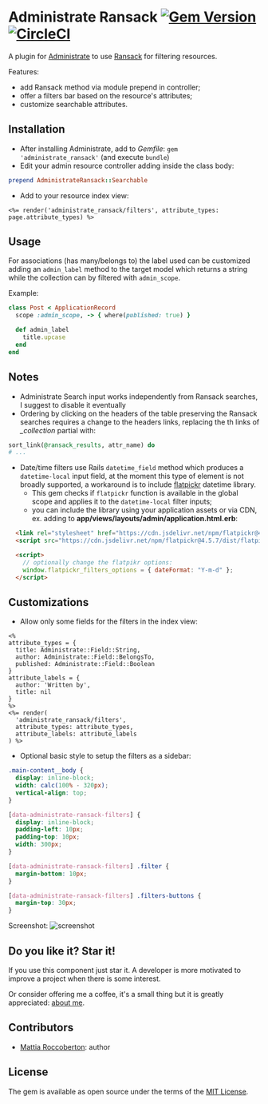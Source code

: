 # Administrate Ransack [![Gem Version](https://badge.fury.io/rb/administrate_ransack.svg)](https://badge.fury.io/rb/administrate_ransack) [![CircleCI](https://circleci.com/gh/blocknotes/administrate_ransack.svg?style=svg)](https://circleci.com/gh/blocknotes/administrate_ransack)
A plugin for [Administrate](https://github.com/thoughtbot/administrate) to use [Ransack](https://github.com/activerecord-hackery/ransack) for filtering resources.

Features:
- add Ransack method via module prepend in controller;
- offer a filters bar based on the resource's attributes;
- customize searchable attributes.

## Installation
- After installing Administrate, add to *Gemfile*: `gem 'administrate_ransack'` (and execute `bundle`)
- Edit your admin resource controller adding inside the class body:
```rb
prepend AdministrateRansack::Searchable
```
- Add to your resource index view:
```erb
<%= render('administrate_ransack/filters', attribute_types: page.attribute_types) %>
```

## Usage
For associations (has many/belongs to) the label used can be customized adding an `admin_label` method to the target model which returns a string while the collection can by filtered with `admin_scope`.

Example:
```rb
class Post < ApplicationRecord
  scope :admin_scope, -> { where(published: true) }

  def admin_label
    title.upcase
  end
end
```

## Notes
- Administrate Search input works independently from Ransack searches, I suggest to disable it eventually
- Ordering by clicking on the headers of the table preserving the Ransack searches requires a change to the headers links, replacing the th links of *_collection* partial with:
```rb
sort_link(@ransack_results, attr_name) do
# ...
```
- Date/time filters use Rails `datetime_field` method which produces a `datetime-local` input field, at the moment this type of element is not broadly supported, a workaround is to include [flatpickr](https://github.com/flatpickr/flatpickr) datetime library.
  + This gem checks if `flatpickr` function is available in the global scope and applies it to the `datetime-local` filter inputs;
  + you can include the library using your application assets or via CDN, ex. adding to **app/views/layouts/admin/application.html.erb**:
```html
  <link rel="stylesheet" href="https://cdn.jsdelivr.net/npm/flatpickr@4.5.7/dist/flatpickr.min.css">
  <script src="https://cdn.jsdelivr.net/npm/flatpickr@4.5.7/dist/flatpickr.min.js"></script>

  <script>
    // optionally change the flatpikr options:
    window.flatpickr_filters_options = { dateFormat: "Y-m-d" };
  </script>
```

## Customizations
- Allow only some fields for the filters in the index view:
```erb
<%
attribute_types = {
  title: Administrate::Field::String,
  author: Administrate::Field::BelongsTo,
  published: Administrate::Field::Boolean
}
attribute_labels = {
  author: 'Written by',
  title: nil
}
%>
<%= render(
  'administrate_ransack/filters',
  attribute_types: attribute_types,
  attribute_labels: attribute_labels
) %>
```
- Optional basic style to setup the filters as a sidebar:
```css
.main-content__body {
  display: inline-block;
  width: calc(100% - 320px);
  vertical-align: top;
}

[data-administrate-ransack-filters] {
  display: inline-block;
  padding-left: 10px;
  padding-top: 10px;
  width: 300px;
}

[data-administrate-ransack-filters] .filter {
  margin-bottom: 10px;
}

[data-administrate-ransack-filters] .filters-buttons {
  margin-top: 30px;
}
```

Screenshot:
![screenshot](screenshot.png)

## Do you like it? Star it!
If you use this component just star it. A developer is more motivated to improve a project when there is some interest.

Or consider offering me a coffee, it's a small thing but it is greatly appreciated: [about me](https://www.blocknot.es/about-me).

## Contributors
- [Mattia Roccoberton](https://blocknot.es/): author

## License
The gem is available as open source under the terms of the [MIT License](https://opensource.org/licenses/MIT).
